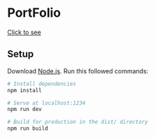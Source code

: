 # PortFolio
<a target="/blank" href="https://AkashJha518.github.io/akash-portfolio/">Click to see</a>


## Setup

Download [Node.js](https://nodejs.org/en/download/).
Run this followed commands:

``` bash
# Install dependencies
npm install

# Serve at localhost:1234
npm run dev

# Build for production in the dist/ directory
npm run build
```

